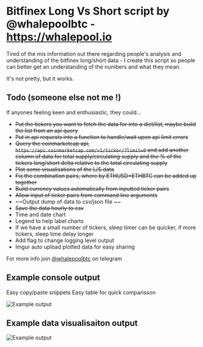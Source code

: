 # Bitfinex Long Vs Short script by @whalepoolbtc - https://whalepool.io   

Tired of the mis information out there regarding people's analysis and understanding of the bitfinex long/short data - I create this script so people can better get an understanding of the numbers and what they mean.  
  
It's not pretty, but it works.  
  
## Todo (someone else not me !)
If anyones feeling keen and enthusiastic, they could... 
- ~~Put the tickers you want to fetch the data for into a dict/list, maybe build the list from an api query~~
- ~~Put in api requests into a function to handle/wait upon api limit errors~~
- ~~Query the coinmarketcap api, `https://api.coinmarketcap.com/v1/ticker/?limit=0` and add another column of data for total supply/circulating supply and the % of the tickers long/short delta relative to the total circulating supply~~
- ~~Plot some visualisations of the L/S data~~ 
- ~~Fix the combination pairs, where by ETHUSD+ETHBTC can be added up together~~ 
- ~~Build currency values automatically from inputted ticker pairs~~
- ~~Allow input of ticker pairs from command line arguments~~
- ~~Output dump of data to csv/json file ~~
- ~~Save the data hourly to csv~~ 
- Time and date chart
- Legend to help label charts
- If we have a small number of tickers, sleep timer can be quicker, if more tickers, sleep time delay longer
- Add flag to change logging level output 
- Imgur auto upload plotted data for easy sharing 
  
For more info join [@whalepoolbtc](https://t.me/whalepoolbtc) on telegram   

## Example console output 
Easy copy/paste snippets
Easy table for quick comparisson 

![Example output](https://i.imgur.com/B6Q9r97.png)

## Example data visualisaiton output 
![Example output](https://i.imgur.com/xXUYtip.png)

